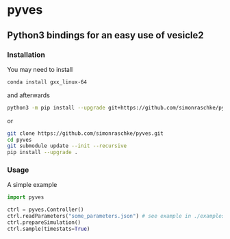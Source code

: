# pyves
## Python3 bindings for an easy use of vesicle2

### Installation

You may need to install
```bash
conda install gxx_linux-64
```

and afterwards 
```bash
python3 -m pip install --upgrade git+https://github.com/simonraschke/pyves.git
```
or
```bash
git clone https://github.com/simonraschke/pyves.git
cd pyves
git submodule update --init --recursive
pip install --upgrade .
```

### Usage
A simple example
```Python
import pyves

ctrl = pyves.Controller()
ctrl.readParameters("some_parameters.json") # see example in ./examples
ctrl.prepareSimulation()
ctrl.sample(timestats=True)
```